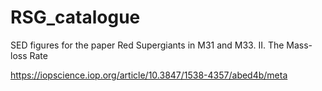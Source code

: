 # RSG_catalogue
SED figures for the paper Red Supergiants in M31 and M33. II. The Mass-loss Rate 

https://iopscience.iop.org/article/10.3847/1538-4357/abed4b/meta

